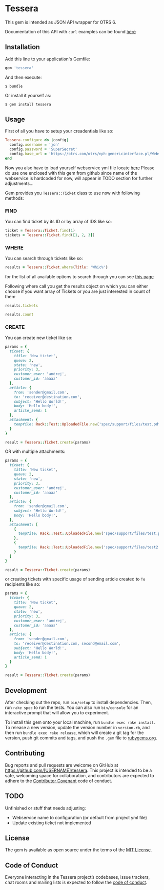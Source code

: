 # Tessera

This gem is intended as JSON API wrapper for OTRS 6.

Documentation of this API with `curl` examples can be found [here](http://doc.otrs.com/doc/manual/admin/5.0/en/html/genericinterface.html#id-1.6.12.10.7.4)

## Installation

Add this line to your application's Gemfile:

```ruby
gem 'tessera'
```

And then execute:

    $ bundle

Or install it yourself as:

    $ gem install tessera

## Usage

First of all you have to setup your creadentials like so:

```ruby
Tessera.configure do |config|
  config.username = 'jon'
  config.password = 'SuperSecret'
  config.base_url = 'https://otrs.com/otrs/nph-genericinterface.pl/Webservice/rest/'
end
```

Now you also have to load yourself webservice yml file locate [here](https://github.com/redrick/tessera/blob/master/templates/ticket.yml)
Please do use one enclosed with this gem from github since name of the
webservice is hardcoded for now, will appear in TODO section for further
adjustments...

Gem provides you `Tessera::Ticket` class to use now with following methods:

### FIND

You can find ticket by its ID or by array of IDS like so:

```ruby
ticket = Tessera::Ticket.find(1)
tickets = Tessera::Ticket.find([1, 2, 3])
```

### WHERE

You can search through tickets like so:

```ruby
results = Tessera::Ticket.where(Title: 'Whic%')
```

for the list of all available options to search through you can see [this
page](http://doc.otrs.com/doc/api/otrs/6.0/Perl/Kernel/GenericInterface/Operation/Ticket/TicketSearch.pm.html)

Following where call you get the results object on which you can either choose
if you want array of Tickets or you are just interested in count of them:

```ruby
results.tickets

results.count
```

### CREATE

You can create new ticket like so:

```ruby
params = {
  ticket: {
    title: 'New ticket',
    queue: 2,
    state: 'new',
    priority: 3,
    customer_user: 'andrej',
    customer_id: 'aaaaa'
  },
  article: {
    from: 'sender@gmail.com',
    to: 'receiver@destination.com',
    subject: 'Hello World!',
    body: 'Hello body!',
    article_send: 1
  },
  attachment: {
    tempfile: Rack::Test::UploadedFile.new('spec/support/files/test.pdf')
  }
}

result = Tessera::Ticket.create(params)
```


OR with multiple attachments:

```ruby
params = {
  ticket: {
    title: 'New ticket',
    queue: 2,
    state: 'new',
    priority: 3,
    customer_user: 'andrej',
    customer_id: 'aaaaa'
  },
  article: {
    from: 'sender@gmail.com',
    subject: 'Hello World!',
    body: 'Hello body!',
  },
  attachment: [
    {
      tempfile: Rack::Test::UploadedFile.new('spec/support/files/test.pdf')
    },
    {
      tempfile: Rack::Test::UploadedFile.new('spec/support/files/test2.pdf')
    }
  ]
}

result = Tessera::Ticket.create(params)
```

or creating tickets with specific usage of sending article created to `To`
recipients like so:

```ruby
params = {
  ticket: {
    title: 'New ticket',
    queue: 2,
    state: 'new',
    priority: 3,
    customer_user: 'andrej',
    customer_id: 'aaaaa'
  },
  article: {
    from: 'sender@gmail.com',
    to: 'receiver@destination.com, second@email.com',
    subject: 'Hello World!',
    body: 'Hello body!',
    article_send: 1
  }
}

result = Tessera::Ticket.create(params)
```


## Development

After checking out the repo, run `bin/setup` to install dependencies. Then, run `rake spec` to run the tests. You can also run `bin/console` for an interactive prompt that will allow you to experiment.

To install this gem onto your local machine, run `bundle exec rake install`. To release a new version, update the version number in `version.rb`, and then run `bundle exec rake release`, which will create a git tag for the version, push git commits and tags, and push the `.gem` file to [rubygems.org](https://rubygems.org).

## Contributing

Bug reports and pull requests are welcome on GitHub at https://github.com/[USERNAME]/tessera. This project is intended to be a safe, welcoming space for collaboration, and contributors are expected to adhere to the [Contributor Covenant](http://contributor-covenant.org) code of conduct.

## TODO

Unfinished or stuff that needs adjusting:
* Webservice name to configuration (or default from project yml file)
* Update existing ticket not implemented

## License

The gem is available as open source under the terms of the [MIT License](http://opensource.org/licenses/MIT).

## Code of Conduct

Everyone interacting in the Tessera project’s codebases, issue trackers, chat rooms and mailing lists is expected to follow the [code of conduct](https://github.com/[USERNAME]/tessera/blob/master/CODE_OF_CONDUCT.md).
